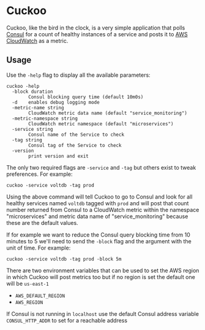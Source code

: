 # Cuckoo

Cuckoo, like the bird in the clock, is a very simple application that polls
[Consul][consul] for a count of healthy instances of a service and posts it to
[AWS CloudWatch][cloudwatch] as a metric.

## Usage

Use the `-help` flag to display all the available parameters:

    cuckoo -help
      -block duration
            Consul blocking query time (default 10m0s)
      -d    enables debug logging mode
      -metric-name string
            CloudWatch metric data name (default "service_monitoring")
      -metric-namespace string
            CloudWatch metric namespace (default "microservices")
      -service string
            Consul name of the Service to check
      -tag string
            Consul tag of the Service to check
      -version
            print version and exit

The only two required flags are `-service` and `-tag` but others exist to tweak
preferences. For example:

    cuckoo -service voltdb -tag prod

Using the above command will tell Cuckoo to go to Consul and look for all
healthy services named `voltdb` tagged with `prod` and will post that count
number returned from Consul to a CloudWatch metric within the namespace
"microservices" and metric data name of "service_monitoring" because these are
the default values.

If for example we want to reduce the Consul query blocking time from 10 minutes
to 5 we'll need to send the `-block` flag and the argument with the unit of
time. For example:

    cuckoo -service voltdb -tag prod -block 5m

There are two environment variables that can be used to set the AWS region in
which Cuckoo will post metrics too but if no region is set the default one will
be `us-east-1`

- `AWS_DEFAULT_REGION`
- `AWS_REGION`

If Consul is not running in `localhost` use the default Consul address variable
`CONSUL_HTTP_ADDR` to set for a reachable address

[consul]: https://www.consul.io
[cloudwatch]: https://aws.amazon.com/cloudwatch/

